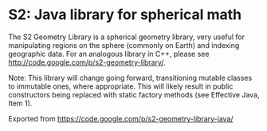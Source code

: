 S2: Java library for spherical math
===================================

The S2 Geometry Library is a spherical geometry library, very useful for manipulating regions on the sphere (commonly
on Earth) and indexing geographic data. For an analogous library in C++, please see http://code.google.com/p/s2-geometry-library/.

Note: This library will change going forward, transitioning mutable classes to immutable ones, where appropriate. This
will likely result in public constructors being replaced with static factory methods (see Effective Java, Item 1).

Exported from https://code.google.com/p/s2-geometry-library-java/